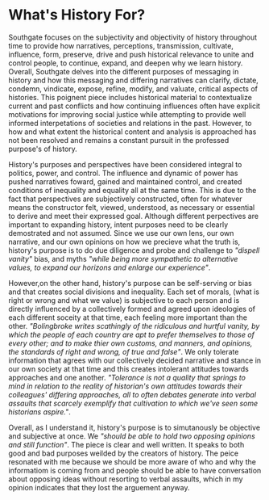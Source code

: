 # What's History For?
Southgate focuses on the subjectivity and objectivity of history throughout time to provide how narratives, perceptions, transmission, cultivate, influence, form, preserve, drive and push historical relevance to unite and control people, to continue, expand, and deepen why we learn history. Overall, Southgate delves into the different purposes of messaging in history and how this messaging and differing narratives can clarify, dictate, condemn, vindicate, expose, refine, modify, and valuate, critical aspects of histories. This poignent piece includes historical material to contextualize current and past conflicts and how continuing influences often have explicit motivations for improving social justice while attempting to provide well informed interpetations of societies and relations in the past. However, to how and what extent the historical content and analysis is approached has not been resolved and remains a constant pursuit in the professed purpose's of history. 

History's purposes and perspectives have been considered integral to politics, power, and control. The influence and dynamic of power has pushed narratives foward, gained and maintained control, and created conditions of inequality and equality all at the same time. This is due to the fact that perspectives are subjectively constructed, often for whatever means the constructor felt, viewed, understood, as necessary or essential to derive and meet their expressed goal. Although different perpectives are important to expanding history, intent purposes need to be clearly demostrated and not assumed. Since we use our own lens, our own narrative, and our own opinions on how we precieve what the truth is, history's purpose is to do due diligence and  probe and challenge to *"dispell vanity"* bias, and myths *"while being more sympathetic to alternative values, to expand our horizons and enlarge our experience"*.

However,on the other hand, history's purpose can be self-serving or bias and that creates social divisions and inequality. Each set of morals, (what is right or wrong and what we value) is subjective to each person and is directly influenced by a collectively formed and agreed upon ideologies of each different soceity at that time, each feeling more important than the other. *"Bolingbroke writes scathingly of the ridiculous and hurtful vanity, by which the people of each country are apt to prefer themselves to those of every other; and to make thier own customs, and manners, and opinions, the standards of right and wrong, of true and false"*. We only tolerate information that agrees with our collectively decided narrative and stance in our own society at that time and this creates intolerant attitudes towards approaches and one another. *"Tolerance is not a quality that springs to mind in relation to the reality of historian's own attitudes towards their colleagues' differing approaches, all to often debates generate into verbal assaults that scarcely exemplify that cultivation to which we've seen some historians aspire."*.

Overall, as I understand it, history's purpose is to simutanously be objective and subjective at once. We *"should be able to hold two opposing opinions and still function"*. The piece is clear and well written. It speaks to both good and bad purposes weilded by the creators of history. The peice resonated with me because we should be more aware of who and why the informatiom is coming from and people should be able to have conversation about opposing ideas without resorting to verbal assaults, which in my opinion indicates that they lost the arguement anyway.